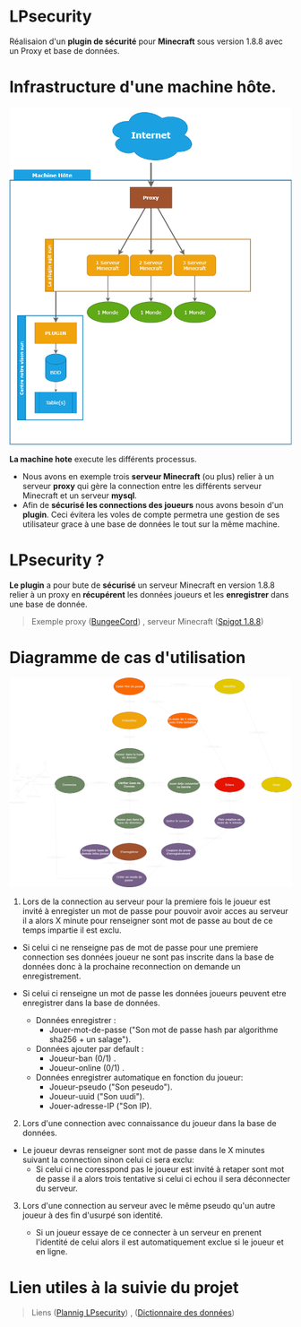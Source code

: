 # LPsecurity 
Réalisaion d'un **plugin de sécurité** pour **Minecraft** sous version 1.8.8 avec un Proxy et base de données.


# Infrastructure d'une machine hôte.

![Diagramme de l'infrastructure hôte](doc/DiagInfrastructure.drawio.png)

**La machine hote** execute les différents processus. 
- Nous avons en exemple trois **serveur Minecraft** (ou plus) relier à un serveur **proxy** qui gère la connection entre les différents serveur Minecraft et  un serveur **mysql**.
- Afin de **sécurisé les connections des joueurs** nous avons besoin d'un **plugin**. Ceci évitera les voles de compte permetra une gestion de ses utilisateur grace à une base de données le tout sur la même machine.

# LPsecurity ?

**Le plugin** a pour bute de **sécurisé** un serveur Minecraft en version 1.8.8 relier à un proxy en **récupérent** les données joueurs et les **enregistrer** dans une base de donnée.
> Exemple proxy ([BungeeCord](https://www.spigotmc.org/wiki/bungeecord/))
, serveur Minecraft ([Spigot 1.8.8](https://www.spigotmc.org))

 

# Diagramme de cas d'utilisation

![Diagramme de cas d'utilisation](doc/DiagCasUtilisation.drawio.png)


1. Lors de la connection au serveur pour la premiere fois le joueur est invité à enregister un mot de passe pour pouvoir avoir acces au serveur il a alors X minute pour renseigner sont mot de passe au bout de ce temps impartie il est exclu.

- Si celui ci ne renseigne pas de mot de passe pour une premiere connection ses données joueur ne sont pas inscrite dans la base de données donc à la prochaine reconnection on demande un enregistrement.

- Si celui ci renseigne un mot de passe les données joueurs peuvent etre enregistrer dans la base de données.
	- Données enregistrer : 
		-  	Jouer-mot-de-passe ("Son mot de passe hash par algorithme sha256 + un salage").
	- Données ajouter par default :
		- 	Joueur-ban (0/1) .
		- 	Joueur-online (0/1) . 
	- Données enregistrer automatique en fonction du joueur:
		-	Joueur-pseudo ("Son peseudo").
		-   Joueur-uuid ("Son uudi").
		- 	Jouer-adresse-IP ("Son IP).

2. Lors d'une connection avec connaissance du joueur dans la base de données.

- Le joueur devras renseigner sont mot de passe dans le X minutes suivant la connection sinon celui ci sera exclu:
	- Si celui ci ne coresspond pas le joueur est invité à retaper sont mot de passe il a alors trois tentative si celui ci echou il sera déconnecter du serveur.

3. Lors d'une connection au serveur avec le même pseudo qu'un autre joueur à des fin d'usurpé son identité.

	- Si un joueur essaye de ce connecter à un serveur en prenent l'identité de celui alors il est automatiquement exclue si le joueur et en ligne.



# Lien utiles à la suivie du projet

> Liens ([Plannig LPsecurity](https://docs.google.com/spreadsheets/d/1M6eF-qHVqqDWeEFvFPF7m3PK6LDU6fDgVOAws3adxWI/edit?usp=sharing))
, ([Dictionnaire des données](https://docs.google.com/spreadsheets/d/100Dfm-IlbA1CwI49hHGxUlPoba_JcX5GFmZyjgF3IZk/edit?usp=sharing))
